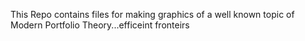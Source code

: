 This Repo contains files for making graphics of a well known topic of Modern Portfolio Theory...efficeint fronteirs

